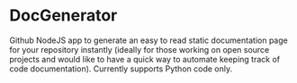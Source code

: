 # DocGenerator
Github NodeJS app to generate an easy to read static documentation page for your repository instantly (ideally for those working on open source projects and would like to have a quick way to automate keeping track of code documentation). Currently supports Python code only. 
